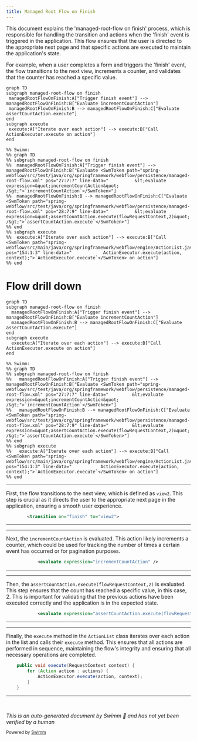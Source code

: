 ```yaml
---
title: Managed Root Flow on Finish
---
```

This document explains the 'managed-root-flow on finish' process, which is responsible for handling the transition and actions when the 'finish' event is triggered in the application. This flow ensures that the user is directed to the appropriate next page and that specific actions are executed to maintain the application's state.

For example, when a user completes a form and triggers the 'finish' event, the flow transitions to the next view, increments a counter, and validates that the counter has reached a specific value.

```mermaid
graph TD
subgraph managed-root-flow on finish
 managedRootFlowOnFinish:A["Trigger finish event"] --> managedRootFlowOnFinish:B["Evaluate incrementCountAction"]
 managedRootFlowOnFinish:B --> managedRootFlowOnFinish:C["Evaluate assertCountAction.execute"]
end
subgraph execute
 execute:A["Iterate over each action"] --> execute:B["Call ActionExecutor.execute on action"]
end

%% Swimm:
%% graph TD
%% subgraph managed-root-flow on finish
%%  managedRootFlowOnFinish:A["Trigger finish event"] --> managedRootFlowOnFinish:B["Evaluate <SwmToken path="spring-webflow/src/test/java/org/springframework/webflow/persistence/managed-root-flow.xml" pos="27:7:7" line-data="			&lt;evaluate expression=&quot;incrementCountAction&quot; /&gt;">`incrementCountAction`</SwmToken>"]
%%  managedRootFlowOnFinish:B --> managedRootFlowOnFinish:C["Evaluate <SwmToken path="spring-webflow/src/test/java/org/springframework/webflow/persistence/managed-root-flow.xml" pos="28:7:9" line-data="			&lt;evaluate expression=&quot;assertCountAction.execute(flowRequestContext,2)&quot; /&gt;">`assertCountAction.execute`</SwmToken>"]
%% end
%% subgraph execute
%%  execute:A["Iterate over each action"] --> execute:B["Call <SwmToken path="spring-webflow/src/main/java/org/springframework/webflow/engine/ActionList.java" pos="154:1:3" line-data="			ActionExecutor.execute(action, context);">`ActionExecutor.execute`</SwmToken> on action"]
%% end
```

# Flow drill down

```mermaid
graph TD
subgraph managed-root-flow on finish
  managedRootFlowOnFinish:A["Trigger finish event"] --> managedRootFlowOnFinish:B["Evaluate incrementCountAction"]
  managedRootFlowOnFinish:B --> managedRootFlowOnFinish:C["Evaluate assertCountAction.execute"]
end
subgraph execute
  execute:A["Iterate over each action"] --> execute:B["Call ActionExecutor.execute on action"]
end

%% Swimm:
%% graph TD
%% subgraph managed-root-flow on finish
%%   managedRootFlowOnFinish:A["Trigger finish event"] --> managedRootFlowOnFinish:B["Evaluate <SwmToken path="spring-webflow/src/test/java/org/springframework/webflow/persistence/managed-root-flow.xml" pos="27:7:7" line-data="			&lt;evaluate expression=&quot;incrementCountAction&quot; /&gt;">`incrementCountAction`</SwmToken>"]
%%   managedRootFlowOnFinish:B --> managedRootFlowOnFinish:C["Evaluate <SwmToken path="spring-webflow/src/test/java/org/springframework/webflow/persistence/managed-root-flow.xml" pos="28:7:9" line-data="			&lt;evaluate expression=&quot;assertCountAction.execute(flowRequestContext,2)&quot; /&gt;">`assertCountAction.execute`</SwmToken>"]
%% end
%% subgraph execute
%%   execute:A["Iterate over each action"] --> execute:B["Call <SwmToken path="spring-webflow/src/main/java/org/springframework/webflow/engine/ActionList.java" pos="154:1:3" line-data="			ActionExecutor.execute(action, context);">`ActionExecutor.execute`</SwmToken> on action"]
%% end
```

<SwmSnippet path="/spring-webflow/src/test/java/org/springframework/webflow/persistence/managed-root-flow.xml" line="26">

---

First, the flow transitions to the next view, which is defined as <SwmToken path="spring-webflow/src/test/java/org/springframework/webflow/persistence/managed-root-flow.xml" pos="26:13:13" line-data="		&lt;transition on=&quot;finish&quot; to=&quot;view2&quot;&gt;">`view2`</SwmToken>. This step is crucial as it directs the user to the appropriate next page in the application, ensuring a smooth user experience.

```xml
		<transition on="finish" to="view2">
```

---

</SwmSnippet>

<SwmSnippet path="/spring-webflow/src/test/java/org/springframework/webflow/persistence/managed-root-flow.xml" line="27">

---

Next, the <SwmToken path="spring-webflow/src/test/java/org/springframework/webflow/persistence/managed-root-flow.xml" pos="27:7:7" line-data="			&lt;evaluate expression=&quot;incrementCountAction&quot; /&gt;">`incrementCountAction`</SwmToken> is evaluated. This action likely increments a counter, which could be used for tracking the number of times a certain event has occurred or for pagination purposes.

```xml
			<evaluate expression="incrementCountAction" />
```

---

</SwmSnippet>

<SwmSnippet path="/spring-webflow/src/test/java/org/springframework/webflow/persistence/managed-root-flow.xml" line="28">

---

Then, the <SwmToken path="spring-webflow/src/test/java/org/springframework/webflow/persistence/managed-root-flow.xml" pos="28:7:14" line-data="			&lt;evaluate expression=&quot;assertCountAction.execute(flowRequestContext,2)&quot; /&gt;">`assertCountAction.execute(flowRequestContext,2)`</SwmToken> is evaluated. This step ensures that the count has reached a specific value, in this case, 2. This is important for validating that the previous actions have been executed correctly and the application is in the expected state.

```xml
			<evaluate expression="assertCountAction.execute(flowRequestContext,2)" />
```

---

</SwmSnippet>

<SwmSnippet path="/spring-webflow/src/main/java/org/springframework/webflow/engine/ActionList.java" line="152">

---

Finally, the <SwmToken path="spring-webflow/src/main/java/org/springframework/webflow/engine/ActionList.java" pos="152:5:5" line-data="	public void execute(RequestContext context) {">`execute`</SwmToken> method in the <SwmToken path="spring-webflow/src/main/java/org/springframework/webflow/engine/ActionList.java" pos="41:4:4" line-data="public class ActionList implements Iterable&lt;Action&gt; {">`ActionList`</SwmToken> class iterates over each action in the list and calls their <SwmToken path="spring-webflow/src/main/java/org/springframework/webflow/engine/ActionList.java" pos="152:5:5" line-data="	public void execute(RequestContext context) {">`execute`</SwmToken> method. This ensures that all actions are performed in sequence, maintaining the flow's integrity and ensuring that all necessary operations are completed.

```java
	public void execute(RequestContext context) {
		for (Action action : actions) {
			ActionExecutor.execute(action, context);
		}
	}
```

---

</SwmSnippet>

&nbsp;

*This is an auto-generated document by Swimm 🌊 and has not yet been verified by a human*

<SwmMeta version="3.0.0" repo-id="Z2l0aHViJTNBJTNBc3ByaW5nLXdlYmZsb3ctZGVtbyUzQSUzQWdpbGFkbmF2b3Q=" repo-name="spring-webflow-demo"><sup>Powered by [Swimm](/)</sup></SwmMeta>
